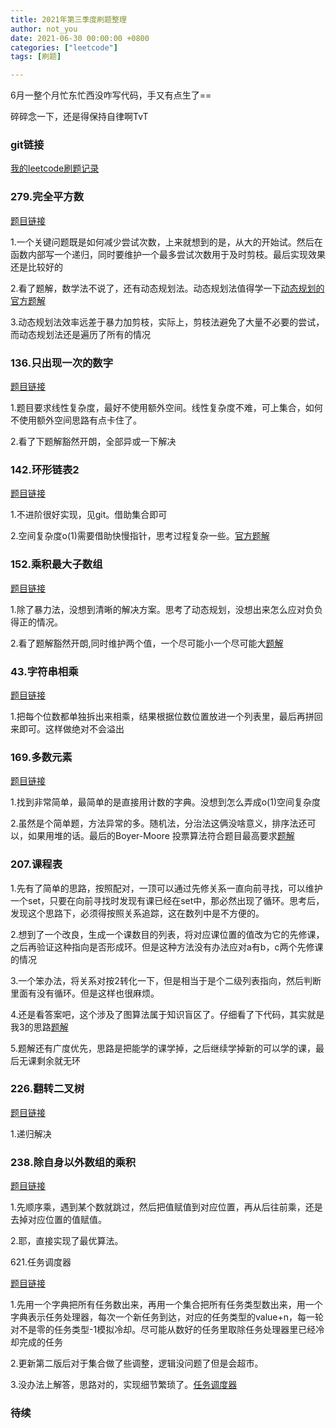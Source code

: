 ```yaml
---
title: 2021年第三季度刷题整理
author: not_you
date: 2021-06-30 00:00:00 +0800
categories: ["leetcode"]
tags: [刷题]

---
```


6月一整个月忙东忙西没咋写代码，手又有点生了==

碎碎念一下，还是得保持自律啊TvT

### git链接

[我的leetcode刷题记录](https://github.com/hubing1791/my_leetcode)

### 279.完全平方数

[题目链接](https://leetcode-cn.com/problems/perfect-squares/)

1.一个关键问题既是如何减少尝试次数，上来就想到的是，从大的开始试。然后在函数内部写一个递归，同时要维护一个最多尝试次数用于及时剪枝。最后实现效果还是比较好的

2.看了题解，数学法不说了，还有动态规划法。动态规划法值得学一下[动态规划的官方题解](https://leetcode-cn.com/problems/perfect-squares/solution/wan-quan-ping-fang-shu-by-leetcode-solut-t99c/)

3.动态规划法效率远差于暴力加剪枝，实际上，剪枝法避免了大量不必要的尝试，而动态规划法还是遍历了所有的情况



### 136.只出现一次的数字

[题目链接](https://leetcode-cn.com/problems/single-number/)

1.题目要求线性复杂度，最好不使用额外空间。线性复杂度不难，可上集合，如何不使用额外空间思路有点卡住了。

2.看了下题解豁然开朗，全部异或一下解决



### 142.环形链表2

[题目链接](https://leetcode-cn.com/problems/linked-list-cycle-ii/)

1.不进阶很好实现，见git。借助集合即可

2.空间复杂度o(1)需要借助快慢指针，思考过程复杂一些。[官方题解](https://leetcode-cn.com/problems/linked-list-cycle-ii/solution/huan-xing-lian-biao-ii-by-leetcode-solution/)



### 152.乘积最大子数组

[题目链接](https://leetcode-cn.com/problems/maximum-product-subarray/)

1.除了暴力法，没想到清晰的解决方案。思考了动态规划，没想出来怎么应对负负得正的情况。

2.看了题解豁然开朗,同时维护两个值，一个尽可能小一个尽可能大[题解](https://leetcode-cn.com/problems/maximum-product-subarray/solution/cheng-ji-zui-da-zi-shu-zu-by-leetcode-solution/)



### 43.字符串相乘

[题目链接](https://leetcode-cn.com/problems/multiply-strings/)

1.把每个位数都单独拆出来相乘，结果根据位数位置放进一个列表里，最后再拼回来即可。这样做绝对不会溢出



### 169.多数元素

[题目链接](https://leetcode-cn.com/problems/majority-element/)

1.找到非常简单，最简单的是直接用计数的字典。没想到怎么弄成o(1)空间复杂度

2.虽然是个简单题，方法异常的多。随机法，分治法这俩没啥意义，排序法还可以，如果用堆的话。最后的Boyer-Moore 投票算法符合题目最高要求[题解](https://leetcode-cn.com/problems/majority-element/solution/duo-shu-yuan-su-by-leetcode-solution/)



### 207.课程表

1.先有了简单的思路，按照配对，一顶可以通过先修关系一直向前寻找，可以维护一个set，只要在向前寻找时发现有课已经在set中，那必然出现了循环。思考后，发现这个思路下，必须得按照关系追踪，这在数列中是不方便的。

2.想到了一个改良，生成一个课数目的列表，将对应课位置的值改为它的先修课，之后再验证这种指向是否形成环。但是这种方法没有办法应对a有b，c两个先修课的情况

3.一个笨办法，将关系对按2转化一下，但是相当于是个二级列表指向，然后判断里面有没有循环。但是这样也很麻烦。

4.还是看答案吧，这个涉及了图算法属于知识盲区了。仔细看了下代码，其实就是我3的思路[题解](https://leetcode-cn.com/problems/course-schedule/solution/ke-cheng-biao-by-leetcode-solution/)

5.题解还有广度优先，思路是把能学的课学掉，之后继续学掉新的可以学的课，最后无课剩余就无环



### 226.翻转二叉树

[题目链接](https://leetcode-cn.com/problems/invert-binary-tree/)

1.递归解决



### 238.除自身以外数组的乘积

[题目链接](https://leetcode-cn.com/problems/product-of-array-except-self/)

1.先顺序乘，遇到某个数就跳过，然后把值赋值到对应位置，再从后往前乘，还是去掉对应位置的值赋值。

2.耶，直接实现了最优算法。



621.任务调度器

[题目链接](https://leetcode-cn.com/problems/task-scheduler/)

1.先用一个字典把所有任务数出来，再用一个集合把所有任务类型数出来，用一个字典表示任务处理器，每次一个新任务到达，对应的任务类型的value+n，每一轮对不是零的任务类型-1模拟冷却。尽可能从数好的任务里取除任务处理器里已经冷却完成的任务

2.更新第二版后对于集合做了些调整，逻辑没问题了但是会超市。

3.没办法上解答，思路对的，实现细节繁琐了。[任务调度器](https://leetcode-cn.com/problems/task-scheduler/solution/ren-wu-diao-du-qi-by-leetcode-solution-ur9w/)

### 待续



